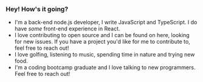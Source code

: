 ### Hey! How's it going?

- I'm a back-end node.js developer, I write JavaScript and TypeScript. I do have *some* front-end experience in React.
- I love contributing to open source and I can be found on here, looking for new issues. If you have a project you'd like for me to contribute to, feel free to reach out!
- I love golfing, listening to music, spending time in nature and trying new food.
- I'm a coding bootcamp graduate and I love talking to new programmers. Feel free to reach out!
